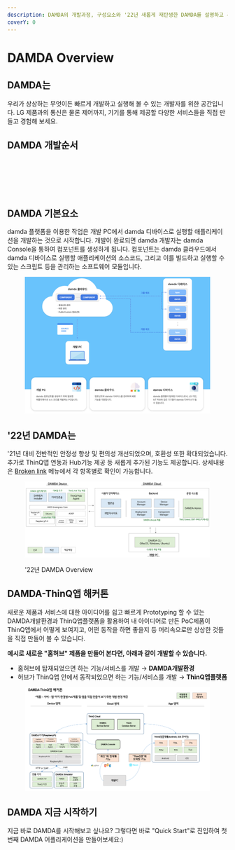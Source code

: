 ```yaml
---
description: DAMDA의 개발과정, 구성요소와 '22년 새롭게 재탄생한 DAMDA를 설명하고 추가로 DAMDA-ThinQ앱 해커톤을 소개합니다.
coverY: 0
---
```


# DAMDA Overview

## DAMDA는  <a href="#damda" id="damda"></a>

우리가 상상하는 무엇이든 빠르게 개발하고 실행해 볼 수 있는 개발자를 위한 공간입니다. LG 제품과의 통신은 물론 제어까지, 기기를 통해 제공할 다양한 서비스들을 직접 만들고 경험해 보세요.

## DAMDA 개발순서 <a href="#damda-1" id="damda-1"></a>

​

<figure><img src="https://files.gitbook.com/v0/b/gitbook-x-prod.appspot.com/o/spaces%2Fl3Km0lGSEvAZ1z7FtNCb%2Fuploads%2FZshVVr0lpqHpCH5VfjbF%2Fimage.png?alt=media&#x26;token=51ce95b3-3232-4573-b2f3-94c9da3cd468" alt=""><figcaption></figcaption></figure>

​

## DAMDA 기본요소  <a href="#damda-3" id="damda-3"></a>

damda 플랫폼을 이용한 작업은 개발 PC에서 damda 디바이스로 실행할 애플리케이션을 개발하는 것으로 시작합니다. 개발이 완료되면 damda 개발자는 damda Console을 통하여 컴포넌트를 생성하게 됩니다. 컴포넌트는 damda 클라우드에서 damda 디바이스로 실행할 애플리케이션의 소스코드, 그리고 이를 빌드하고 실행할 수 있는 스크립트 등을 관리하는 소프트웨어 모듈입니다.

<figure><img src=".gitbook/assets/image (1) (7).png" alt=""><figcaption></figcaption></figure>

## '22년 DAMDA는 &#x20;

'21년 대비 전반적인 안정성 향상 및 편의성 개선되었으며, 호환성 또한 확대되었습니다. 추가로 ThinQ앱 연동과 Hub기능 제공 등 새롭게 추가된 기능도 제공합니다. 상세내용은 [Broken link](broken-reference "mention") 메뉴에서 각 항목별로 확인이 가능합니다.

<figure><img src=".gitbook/assets/image (6) (2).png" alt=""><figcaption><p>'22년 DAMDA Overview</p></figcaption></figure>

## DAMDA-ThinQ앱 해커톤  <a href="#damda-4" id="damda-4"></a>

새로운 제품과 서비스에 대한 아이디어를 쉽고 빠르게 Prototyping 할 수 있는 DAMDA개발환경과 ThinQ앱플랫폼을 활용하여 내 아이디어로 만든 PoC제품이 ThinQ앱에서 어떻게 보여지고, 어떤 동작을 하면 좋을지 등 머리속으로만 상상한 것들을 직접 만들어 볼 수 있습니다.

**예시로 새로운 "홈허브" 제품을 만들어 본다면, 아래과 같이 개발할 수 있습니다.**

* 홈허브에 탑재되었으면 하는 기능/서비스를 개발 → **DAMDA개발환경**
* 허브가 ThinQ앱 안에서 동작되었으면 하는 기능/서비스를 개발 → **ThinQ앱플랫폼**

<figure><img src=".gitbook/assets/image (8) (2).png" alt=""><figcaption></figcaption></figure>

## DAMDA 지금 시작하기 <a href="#damda-4" id="damda-4"></a>

지금 바로 DAMDA를 시작해보고 싶나요? 그렇다면 바로 "Quick Start"로 진입하여 첫번째 DAMDA 어플리케이션을 만들어보세요:)​
